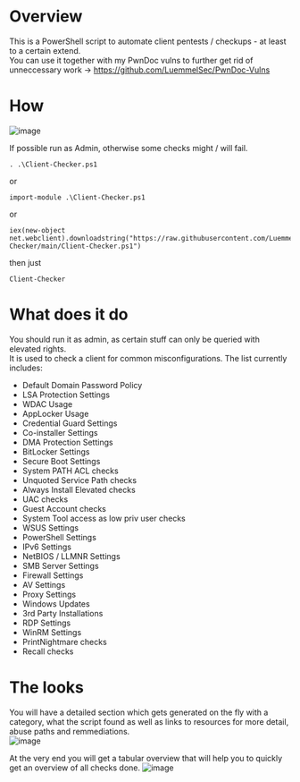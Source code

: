 # Overview  
This is a PowerShell script to automate client pentests / checkups - at least to a certain extend.  
You can use it together with my PwnDoc vulns to further get rid of unneccessary work -> https://github.com/LuemmelSec/PwnDoc-Vulns  

# How
![image](https://github.com/LuemmelSec/Client-Checker/assets/58529760/5324bf2e-efc8-47d2-87f1-cecc5a8b7f3a)


If possible run as Admin, otherwise some checks might / will fail.  

```
. .\Client-Checker.ps1
```
or
```
import-module .\Client-Checker.ps1
```
or
```
iex(new-object net.webclient).downloadstring("https://raw.githubusercontent.com/LuemmelSec/Client-Checker/main/Client-Checker.ps1")
```
then just
```
Client-Checker
```

# What does it do  
You should run it as admin, as certain stuff can only be queried with elevated rights.  
It is used to check a client for common misconfigurations. The list currently includes:  
  - Default Domain Password Policy
  - LSA Protection Settings
  - WDAC Usage
  - AppLocker Usage
  - Credential Guard Settings
  - Co-installer Settings
  - DMA Protection Settings
  - BitLocker Settings
  - Secure Boot Settings
  - System PATH ACL checks
  - Unquoted Service Path checks
  - Always Install Elevated checks
  - UAC checks
  - Guest Account checks
  - System Tool access as low priv user checks
  - WSUS Settings
  - PowerShell Settings
  - IPv6 Settings
  - NetBIOS / LLMNR Settings
  - SMB Server Settings
  - Firewall Settings
  - AV Settings
  - Proxy Settings
  - Windows Updates
  - 3rd Party Installations
  - RDP Settings
  - WinRM Settings
  - PrintNightmare checks
  - Recall checks
  
# The looks
You will have a detailed section which gets generated on the fly with a category, what the script found as well as links to resources for more detail, abuse paths and remmediations.  
![image](https://github.com/LuemmelSec/Client-Checker/assets/58529760/b65e34d6-38d2-4274-a402-84a5b20c584d)


At the very end you will get a tabular overview that will help you to quickly get an overview of all checks done.
![image](https://github.com/LuemmelSec/Client-Checker/assets/58529760/7bc04ff0-acb0-4277-b249-d175ca61b66c)

